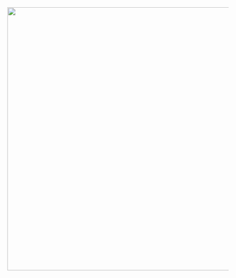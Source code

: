 <div align="center">
  <img src="https://media.giphy.com/media/v1.Y2lkPTc5MGI3NjExandtNHk5NzVld3c0ZThjOHg2czFtNGR3MXNhOWFvb3dqM3NkMDJtYiZlcD12MV9pbnRlcm5hbF9naWZfYnlfaWQmY3Q9Zw/t5VPh9REffgLC/giphy.gif" width="600" height="600"/>
</div>
